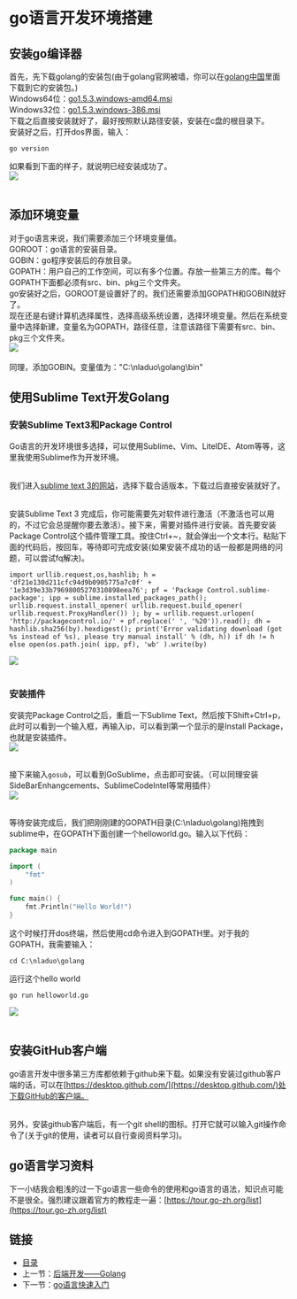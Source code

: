 # go语言开发环境搭建

## 安装go编译器
首先，先下载golang的安装包(由于golang官网被墙，你可以在[golang中国](http://www.golangtc.com/download)里面下载到它的安装包。)<br>
Windows64位：[go1.5.3.windows-amd64.msi](http://www.golangtc.com/static/go/1.5.3/go1.5.3.windows-amd64.msi)<br>
Windows32位：[go1.5.3.windows-386.msi](http://www.golangtc.com/static/go/1.5.3/go1.5.3.windows-386.msi)<br>
下载之后直接安装就好了，最好按照默认路径安装，安装在c盘的根目录下。<br>
安装好之后，打开dos界面，输入：
``` shell
go version
```
如果看到下面的样子，就说明已经安装成功了。<br>
![](./imgs/5.1/5.1-1.png?raw=true)<br><br>
## 添加环境变量
对于go语言来说，我们需要添加三个环境变量值。<br>
GOROOT：go语言的安装目录。<br>
GOBIN：go程序安装后的存放目录。<br>
GOPATH：用户自己的工作空间，可以有多个位置。存放一些第三方的库。每个GOPATH下面都必须有src、bin、pkg三个文件夹。<br>
go安装好之后，GOROOT是设置好了的。我们还需要添加GOPATH和GOBIN就好了。<br>
现在还是右键计算机选择属性，选择高级系统设置，选择环境变量。然后在系统变量中选择新建，变量名为GOPATH，路径任意，注意该路径下需要有src、bin、pkg三个文件夹。<br>
![](./imgs/5.1/5.1-2.png?raw=true)<br><br>
同理，添加GOBIN。变量值为："C:\nladuo\golang\bin"
## 使用Sublime Text开发Golang
### 安装Sublime Text3和Package Control
Go语言的开发环境很多选择，可以使用Sublime、Vim、LiteIDE、Atom等等，这里我使用Sublime作为开发环境。<br><br>

我们进入[sublime text 3的网站](http://www.sublimetext.com/3)，选择下载合适版本，下载过后直接安装就好了。 <br><br>

安装Sublime Text 3 完成后，你可能需要先对软件进行激活（不激活也可以用的，不过它会总提醒你要去激活）。接下来，需要对插件进行安装。首先要安装Package Control这个插件管理工具。按住Ctrl+~，就会弹出一个文本行。粘贴下面的代码后，按回车，等待即可完成安装(如果安装不成功的话一般都是网络的问题，可以尝试fq解决)。
```
import urllib.request,os,hashlib; h = 'df21e130d211cfc94d9b0905775a7c0f' + '1e3d39e33b79698005270310898eea76'; pf = 'Package Control.sublime-package'; ipp = sublime.installed_packages_path(); urllib.request.install_opener( urllib.request.build_opener( urllib.request.ProxyHandler()) ); by = urllib.request.urlopen( 'http://packagecontrol.io/' + pf.replace(' ', '%20')).read(); dh = hashlib.sha256(by).hexdigest(); print('Error validating download (got %s instead of %s), please try manual install' % (dh, h)) if dh != h else open(os.path.join( ipp, pf), 'wb' ).write(by)
```
![](./imgs/5.1/5.1-3.png?raw=true)<br><br>

### 安装插件
安装完Package Control之后，重启一下Sublime Text，然后按下Shift+Ctrl+p，此时可以看到一个输入框，再输入ip，可以看到第一个显示的是Install Package，也就是安装插件。<br>
![](./imgs/5.1/5.1-4.png?raw=true)<br><br>

接下来输入`gosub`，可以看到GoSublime，点击即可安装。（可以同理安装SideBarEnhangcements、SublimeCodeIntel等常用插件）<br>
![](./imgs/5.1/5.1-5.png?raw=true)<br><br>

等待安装完成后，我们把刚刚建的GOPATH目录(C:\nladuo\golang)拖拽到sublime中，在GOPATH下面创建一个helloworld.go。输入以下代码：
``` go
package main

import (
	"fmt"
)

func main() {
	fmt.Println("Hello World!")
}
```
这个时候打开dos终端，然后使用cd命令进入到GOPATH里。对于我的GOPATH，我需要输入：
``` shell
cd C:\nladuo\golang
```
运行这个hello world
``` shell
go run helloworld.go
```
![](./imgs/5.1/5.1-6.png?raw=true)<br><br>
## 安装GitHub客户端
go语言开发中很多第三方库都依赖于github来下载。如果没有安装过github客户端的话，可以在[https://desktop.github.com/](https://desktop.github.com/)处下载GitHub的客户端。<br><br>

另外，安装github客户端后，有一个git shell的图标。打开它就可以输入git操作命令了(关于git的使用，读者可以自行查阅资料学习)。<br>
## go语言学习资料
下一小结我会粗浅的过一下go语言一些命令的使用和go语言的语法，知识点可能不是很全。强烈建议跟着官方的教程走一遍：[https://tour.go-zh.org/list](https://tour.go-zh.org/list)

## 链接
- [目录](directory.md)  
- 上一节：[后端开发——Golang](5.0.md)  
- 下一节：[go语言快速入门](5.2.md)
